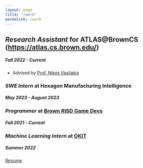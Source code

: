 ```yaml
---
layout: page
title: "/work"
permalink: /work
---
```

## *Research Assistant* for ATLAS@BrownCS (https://atlas.cs.brown.edu/)
##### Fall 2022 - Current
- Advised by [Prof. Nikos Vasilakis](http://nikos.vasilak.is/)

### *SWE Intern* at Hexagon Manufacturing Intelligence
##### May 2023 - August 2023

### *Programmer* at [Brown RISD Game Devs](https://brownrisdgames.itch.io/)
##### Fall 2021 - Current

### *Machine Learning Intern* at [OKIT](https://okit.co/)
##### Summer 2022

[Resume](resume.pdf)
